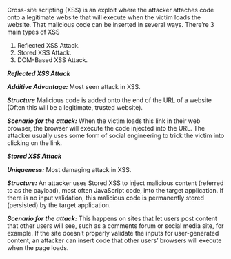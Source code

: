 Cross-site scripting (XSS) is an exploit where the attacker attaches code onto a legitimate website that will execute when the victim loads the website. That malicious code can be inserted in several ways. There’re 3 main types of XSS
1. Reflected XSS Attack.
2. Stored XSS Attack.
3. DOM-Based XSS Attack.


***Reflected XSS Attack***

***Additive Advantage:*** Most seen attack in XSS.

***Structure*** Malicious code is added onto the end of the URL of a website (Often this will be a legitimate, trusted website).
 
***Scenario for the attack:*** When the victim loads this link in their web browser, the browser will execute the code injected into the URL. The attacker usually uses some form of social engineering to trick the victim into clicking on the link.

***Stored XSS Attack***

***Uniqueness:*** Most damaging attack in XSS.

***Structure:*** An attacker uses Stored XSS to inject malicious content (referred to as the payload), most often JavaScript code, into the target application. If there is no input validation, this malicious code is permanently stored (persisted) by the target application.
 
***Scenario for the attack:*** This happens on sites that let users post content that other users will see, such as a comments forum or social media site, for example. If the site doesn’t properly validate the inputs for user-generated content, an attacker can insert code that other users’ browsers will execute when the page loads. 

